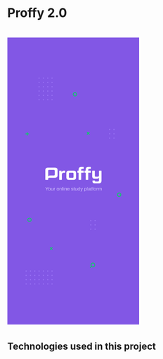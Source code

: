 # Proffy 2.0

<h1>
    <img src="assets/splash.png" width="300" alt="Proffy Splash">
</h1>

## Technologies used in this project

